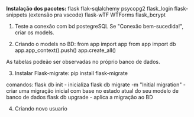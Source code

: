 **Instalação dos pacotes:**
flask
flak-sqlalchemy
psycopg2
flask_login
flask-snippets (extensão pra vscode)
flask-wTF
WTForms
flask_bcrypt


1. Teste a conexão com bd postegreSQL
Se "Conexão bem-sucedida!", criar os models.

2. Criando o models no BD:
from app import app
from app import db
app.app_context().push()
app.create_all()

As tabelas podeão ser observadas no próprio banco de dados.

3. Instalar Flask-migrate:
pip install flask-migrate

comandos:
flask db init - inicializa
flask db migrate -m "Initial migration" - criar uma migração inicial com base no estado atual do seu modelo de banco de dados
flask db upgrade - aplica a migração ao BD

4. Criando novo usuario